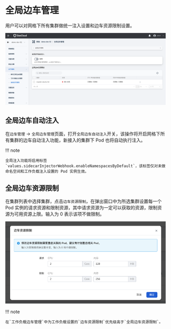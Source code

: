 # 全局边车管理

用户可以对网格下所有集群做统一注入设置和边车资源限制设置。

![全局边车管理](../../images/globalSidecar.png)

## 全局边车自动注入

在`边车管理` -> `全局边车管理`页面，打开`全局边车自动注入`开关，该操作将开启网格下所有集群的边车自动注入功能，新接入的集群下 Pod 也将自动执行注入。

!!! note

	全局注入功能将启用标签 `values.sidecarInjectorWebhook.enableNamespacesByDefault`，该标签仅对未做命名空间和工作负载注入设置的 Pod 实例生效。

## 全局边车资源限制

在集群列表中选择集群，点击`边车资源限制`，在弹出窗口中为所选集群设置每一个 Pod 实例的请求资源和限制资源，其中请求资源为一定可以获取的资源，限制资源为可用资源上限。输入为 0 表示该项不做限制。

![边车资源限制](../../images/globalSidecar-resourceLimit.png)

!!! note

	在`工作负载边车管理`中为工作负载设置的`边车资源限制`优先级高于`全局边车资源限制`。
